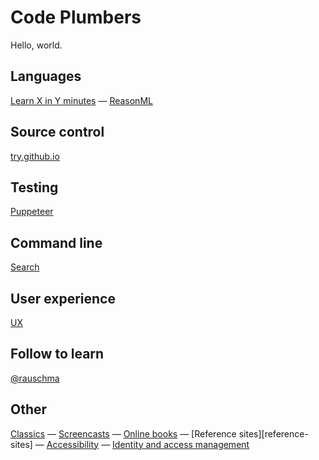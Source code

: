 # Code Plumbers

Hello, world.

## Languages

[Learn X in Y minutes](https://learnxinyminutes.com/) — [ReasonML](reasonml)

## Source control

[try.github.io](https://try.github.io/)

## Testing

[Puppeteer](puppeteer)

## Command line

[Search](cli-search)

## User experience

[UX](ux)

## Follow to learn

[@rauschma](https://twitter.com/rauschma)

## Other

[Classics](classics) — [Screencasts](screencasts) — [Online books](online-books)
— [Reference sites][reference-sites] — [Accessibility](a11y) —
[Identity and access management](iam)
